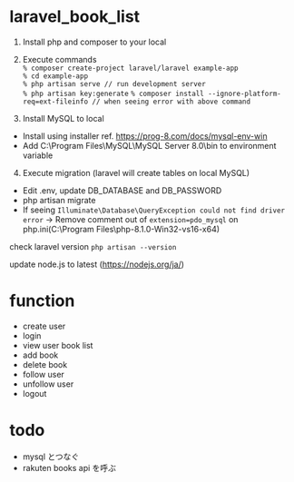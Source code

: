 # laravel_book_list

1. Install php and composer to your local
2. Execute commands<br>
`% composer create-project laravel/laravel example-app`<br>
`% cd example-app`<br>
`% php artisan serve // run development server`<br>
`% php artisan key:generate`
`% composer install --ignore-platform-req=ext-fileinfo // when seeing error with above command`<br>

3. Install MySQL to local
- Install using installer ref. https://prog-8.com/docs/mysql-env-win
- Add C:\Program Files\MySQL\MySQL Server 8.0\bin to environment variable

4. Execute migration (laravel will create tables on local MySQL)
- Edit .env, update DB_DATABASE and DB_PASSWORD
- php artisan migrate
- If seeing `Illuminate\Database\QueryException could not find driver error` -> Remove comment out of `extension=pdo_mysql` on php.ini(C:\Program Files\php-8.1.0-Win32-vs16-x64)

check laravel version
`php artisan --version`

update node.js to latest (https://nodejs.org/ja/)

# function
- create user
- login
- view user book list
- add book
- delete book
- follow user
- unfollow user
- logout

# todo
- mysql とつなぐ
- rakuten books api を呼ぶ

